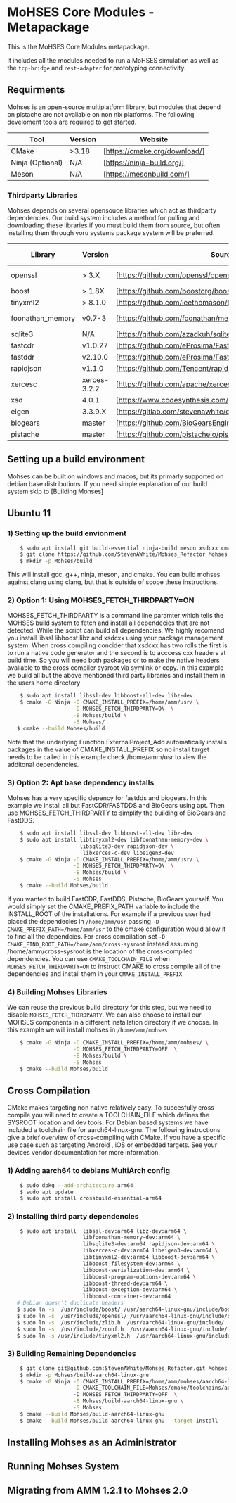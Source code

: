 # MoHSES Core Modules - Metapackage

This is the MoHSES Core Modules metapackage.

It includes all the modules needed to run a MoHSES simulation as well as the `tcp-bridge` and `rest-adapter` for prototyping connectivity.

## Requirments

Mohses is an open-source multiplatform library, but modules that depend on pistache are not avaliable on non nix platforms.  The following develoment tools are required to get started.

| Tool | Version | Website|
|------|---------|--------|
| CMake | >3.18  | [https://cmake.org/download/] |
| Ninja (Optional) | N/A | [https://ninja-build.org/] |
| Meson | N/A | [https://mesonbuild.com/]|

### Thirdparty Libraries

Mohses depends on several opensouce libraries which act as thirdparty dependencies.  Our build system includes a method for pulling and downloading these libraries if you must build them from source, but often installing them through yoru systems package system will be preferred. 

|  Library | Version | Source | System Preferred | Note    |
|----------|---------|--------|---------------|---------|
| openssl  |  > 3.X  | [https://github.com/openssl/openssl.git]| True | Build requires perl |  
| boost    |  > 1.8X | [https://github.com/boostorg/boost.git] | True | |  
| tinyxml2 |  > 8.1.0 | [https://github.com/leethomason/tinyxml2.git]| True |
| foonathan_memory | v0.7-3 | [https://github.com/foonathan/memory.git]| False | Use ThirdParty/Fetch |
| sqlite3 | N/A | [https://github.com/azadkuh/sqlite-amalgamation.git]| True |  
| fastcdr | v1.0.27 | [https://github.com/eProsima/Fast-CDR.git]| False |
| fastddr | v2.10.0 | [https://github.com/eProsima/Fast-DDS.git]| False |
| rapidjson  | v1.1.0  | [https://github.com/Tencent/rapidjson.git]| True | 
| xercesc | xerces-3.2.2 | [https://github.com/apache/xerces-c.git]| True |
| xsd | 4.0.1 | [https://www.codesynthesis.com/products/xsd/download.xhtml]| True |
| eigen | 3.3.9.X | [https://gitlab.com/stevenawhite/eigen.git]| True |
| biogears | master | [https://github.com/BioGearsEngine/core.git]| False |
| pistache | master | [https://github.com/pistacheio/pistache.git] | False |

## Setting up a build environment

Mohses can be built on windows and macos, but its primarly supported on debian 
base distributions.  If you need simple explanation of our build system skip to [Building Mohses]

## Ubuntu 11

### 1) Setting up the build envionment

```bash
    $ sudo apt install git build-essential ninja-build meson xsdcxx cmake-curses-gui
    $ git clone https://github.com/StevenAWhite/Mohses_Refactor Mohses
    $ mkdir -p Mohses/build

```

This will install gcc, g++, ninja, meson, and cmake.  You can build mohses against clang
using clang, but that is outside of scope these instructions.  

### 2) Option 1: Using MOHSES_FETCH_THIRDPARTY=ON 

MOHSES_FETCH_THIRDPARTY is a command line paramter which tells the MOHSES build system to fetch
and install all dependecies that are not detected. While the script can build all dependencies. 
We highly recomend you install libssl libboost libz and xsdcxx using your package management system.
When cross compiling concider that xsdcxx has two rolls the first is to run a native code generator and 
the second is to acccess cxx headers at build time. So you will need both packages or to make the native 
headers avaliable to the cross compiler sysroot via symlink or copy.  In this example we build all but the
above mentioned third party libraries and install them in the users home directory 


```bash
    $ sudo apt install libssl-dev libboost-all-dev libz-dev
    $ cmake -G Ninja -D CMAKE_INSTALL_PREFIX=/home/amm/usr/ \
                     -D MOHSES_FETCH_THIRDPARTY=ON  \
                     -B Mohses/build \
                     -S Mohses/
   $ cmake --build Mohses/build 
```
Note that the underlying Function ExternalProject_Add automatically installs packages in the value of
CMAKE_INSTALL_PREFIX so no install target needs to be called in this example check /home/amm/usr to view
the additonal dependencies. 

### 3) Option 2: Apt base dependency installs

Mohses has a very specific depency for fastdds and biogears. In this example we install all
but FastCDR/FASTDDS and BioGears using apt. Then use MOHSES_FETCH_THIRDPARTY to simplify the building of
BioGears and FastDDS.

```bash
    $ sudo apt install libssl-dev libboost-all-dev libz-dev
    $ sudo apt install libtinyxml2-dev libfoonathan-memory-dev \
                       libsqlite3-dev rapidjson-dev \
                        libxerces-c-dev libeigen3-dev
    $ cmake -G Ninja -D CMAKE_INSTALL_PREFIX=/home/amm/usr/ \
                     -D MOHSES_FETCH_THIRDPARTY=ON  \
                     -B Mohses/build \
                     -S Mohses
    $ cmake --build Mohses/build
```

If you wanted to build FastCDR, FastDDS, Pistache, BioGears yourself. You would simply set the 
CMAKE_PREFIX_PATH variable to include the INSTALL_ROOT of the installations. For example if a previous
user had placed the dependecies in `/home/amm/usr` passing `-D CMAKE_PREFIX_PATH=/home/amm/usr` to the cmake
configuration would allow it to find all the dependcies.  For cross compilation set `-D CMAKE_FIND_ROOT_PATH=/home/amm/cross-sysroot`
instead assuming /home/amm/cross-sysroot is the location of the cross-compiled dependencies. You can use `CMAKE_TOOLCHAIN_FILE` 
when `MOHSES_FETCH_THIRDPARTY=ON` to instruct CMAKE to cross compile all of the dependencies and install them in your
`CMAKE_INSTALL_PREFIX`

### 4) Building Mohses Libraries

We can reuse the previous build directory for this step, but we need to disable `MOHSES_FETCH_THIRDPARTY`.
We can also choose to install our MOHSES components in a different installation directory if we choose.
In this example we will install mohses in `/home/amm/mohses`

```bash
    $ cmake -G Ninja -D CMAKE_INSTALL_PREFIX=/home/amm/mohses/ \
                     -D MOHSES_FETCH_THIRDPARTY=OFF  \
                     -B Mohses/build \
                     -S Mohses
    $ cmake --build Mohses/build
```

## Cross Compilation

CMake makes targeting non native relatively easy. To succesfully cross compile you will need
to create a TOOLCHAIN_FILE which defines the SYSROOT location and dev tools.  For Debian based systems
we have included a toolchain file for aarch64-linux-gnu.  The following instructions give a brief
overview of cross-compiling with CMake. If you have a specific use case such as targeting Android
, iOS or embedded targets. See your devices vendor documentation for more information.

### 1) Adding aarch64 to debians MultiArch config

```bash
    $ sudo dpkg --add-architecture arm64
    $ sudo apt update
    $ sudo apt install crossbuild-essential-arm64
```

### 2) Installing third party dependencies

```bash
    $ sudo apt install  libssl-dev:arm64 libz-dev:arm64 \
                        libfoonathan-memory-dev:arm64 \ 
                        libsqlite3-dev:arm64 rapidjson-dev:arm64 \
                        libxerces-c-dev:arm64 libeigen3-dev:arm64 \
                        libtinyxml2-dev:arm64 libboost-dev:arm64 \
                        libboost-filesystem-dev:arm64 \
                        libboost-serialization-dev:arm64 \
                        libboost-program-options-dev:arm64 \
                        libboost-thread-dev:arm64 \
                        libboost-exception-dev:arm64 \
                        libboost-container-dev:arm64
   # Debian doesn't duplicate headers
   $ sudo ln -s  /usr/include/boost/ /usr/aarch64-linux-gnu/include/boost
   $ sudo ln -s  /usr/include/openssl/ /usr/aarch64-linux-gnu/include/openssl
   $ sudo ln -s  /usr/include/zlib.h  /usr/aarch64-linux-gnu/include/
   $ sudo ln -s  /usr/include/zconf.h  /usr/aarch64-linux-gnu/include/
   $ sudo ln -s /usr/include/tinyxml2.h  /usr/aarch64-linux-gnu/include/


```

### 3) Building Remaining Dependencies

```bash
    $ git clone git@github.com:StevenAWhite/Mohses_Refactor.git Mohses
    $ mkdir -p Mohses/build-aarch64-linux-gnu
    $ cmake -G Ninja -D CMAKE_INSTALL_PREFIX=/home/amm/mohses/aarch64-linux-gnu \
                     -D CMAKE_TOOLCHAIN_FILE=Mohses/cmake/toolchains/aarch64-linux-gnu.cmake
                     -D MOHSES_FETCH_THIRDPARTY=OFF  \
                     -B Mohses/build-aarch64-linux-gnu \
                     -S Mohses
    $ cmake --build Mohses/build-aarch64-linux-gnu
    $ cmake --build Mohses/build-aarch64-linux-gnu --target install
```


## Installing Mohses as an Administrator



## Running Mohses System

## Migrating from AMM 1.2.1 to Mohses 2.0
